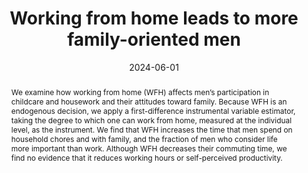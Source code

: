 ---
publishDate: "2017-01-01T00:00:00Z"
abstract: We examine how working from home (WFH) affects men’s participation in childcare and housework and their attitudes toward family. Because WFH is an endogenous decision, we apply a first-difference instrumental variable estimator, taking the degree to which one can work from home, measured at the individual level, as the instrument. We find that WFH increases the time that men spend on household chores and with family, and the fraction of men who consider life more important than work. Although WFH decreases their commuting time, we find no evidence that it reduces working hours or self-perceived productivity.
authors:
- Chihiro Inoue
- Yusuke Ishihata
- Shintaro Yamaguchi
date: 2024-06-01
publication: '*Review of Economics of the Household*'
# Publication type.
# Legend: 0 = Uncategorized; 1 = Conference paper; 2 = Journal article;
# 3 = Preprint / Working Paper; 4 = Report; 5 = Book; 6 = Book section;
# 7 = Thesis; 8 = Patent
publication_types: ["2"]
selected: false
title: 'Working from home leads to more family-oriented men'
links:
  - name: Review of Economics of the Household
    url: https://link.springer.com/article/10.1007/s11150-023-09682-6
url_pdf: /pdf/workfromhome2024.pdf
url_preprint: ''
---